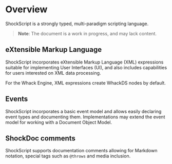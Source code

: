# Overview

ShockScript is a strongly typed, multi-paradigm scripting language.

> **Note**: The document is a work in progress, and may lack content.

## eXtensible Markup Language

ShockScript incorporates eXtensible Markup Language (XML) expressions suitable for implementing User Interfaces (UI), and also includes capabilities for users interested on XML data processing.

For the Whack Engine, XML expressions create WhackDS nodes by default.

## Events

ShockScript incorporates a basic event model and allows easily declaring event types and documenting them. Implementations may extend the event model for working with a Document Object Model.

## ShockDoc comments

ShockScript supports documentation comments allowing for Markdown notation, special tags such as `@throws` and media inclusion.